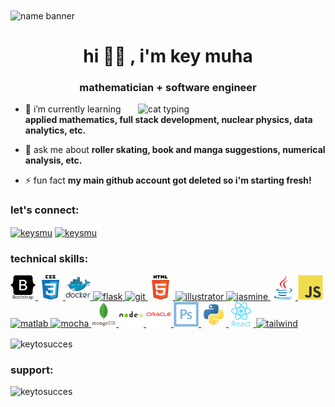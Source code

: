 <img align="center" alt="name banner" src="https://media.licdn.com/dms/image/D5616AQEy-6R4VLndBQ/profile-displaybackgroundimage-shrink_350_1400/0/1666901949175?e=1678320000&v=beta&t=eC_rDaV1a0YhTQqN6SUa_jDct7_1WWHGXdZn4dwRNY0">
<h1 align="center">hi 👋🏿 , i'm key muha</h1>
<h3 align="center">mathematician + software engineer</h3>
<img align="right" alt="cat typing" width="300" src="https://media.giphy.com/media/8UGoPjDUAl91POg0yS/giphy.gif">

- 🌱 i’m currently learning **applied mathematics, full stack development, nuclear physics, data analytics, etc.**

- 💬 ask me about **roller skating, book and manga suggestions, numerical analysis, etc.**

- ⚡ fun fact **my main github account got deleted so i'm starting fresh!**

<h3 align="left">let's connect:</h3>
<p align="left">
<a href="https://linkedin.com/in/keysmu" target="blank"><img align="center" src="https://img.shields.io/badge/linkedin-%230077B5.svg?&style=for-the-badge&logo=linkedin&logoColor=white](https://www.citypng.com/photo/12384/hd-linkedin-official-logo-transparent-background" alt="keysmu" height="30"/></a>
<a href="https://invite.duolingo.com/BDHTZTB5CWWKT6OBA4FK3JQ6AA" target="blank"><img align="center" src="https://design.duolingo.com/7d3b95abf67001cde6ea.svg" alt="keysmu" height="30"/></a>
</p>

<h3 align="left">technical skills:</h3>
<p align="left"> <a href="https://getbootstrap.com" target="_blank" rel="noreferrer"> <img src="https://raw.githubusercontent.com/devicons/devicon/master/icons/bootstrap/bootstrap-plain-wordmark.svg" alt="bootstrap" width="40" height="40"/> </a> <a href="https://www.w3schools.com/css/" target="_blank" rel="noreferrer"> <img src="https://raw.githubusercontent.com/devicons/devicon/master/icons/css3/css3-original-wordmark.svg" alt="css3" width="40" height="40"/> </a> <a href="https://www.docker.com/" target="_blank" rel="noreferrer"> <img src="https://raw.githubusercontent.com/devicons/devicon/master/icons/docker/docker-original-wordmark.svg" alt="docker" width="40" height="40"/> </a> <a href="https://flask.palletsprojects.com/" target="_blank" rel="noreferrer"> <img src="https://www.vectorlogo.zone/logos/pocoo_flask/pocoo_flask-icon.svg" alt="flask" width="40" height="40"/> </a> <a href="https://git-scm.com/" target="_blank" rel="noreferrer"> <img src="https://www.vectorlogo.zone/logos/git-scm/git-scm-icon.svg" alt="git" width="40" height="40"/> </a> <a href="https://www.w3.org/html/" target="_blank" rel="noreferrer"> <img src="https://raw.githubusercontent.com/devicons/devicon/master/icons/html5/html5-original-wordmark.svg" alt="html5" width="40" height="40"/> </a> <a href="https://www.adobe.com/in/products/illustrator.html" target="_blank" rel="noreferrer"> <img src="https://www.vectorlogo.zone/logos/adobe_illustrator/adobe_illustrator-icon.svg" alt="illustrator" width="40" height="40"/> </a> <a href="https://jasmine.github.io/" target="_blank" rel="noreferrer"> <img src="https://www.vectorlogo.zone/logos/jasmine/jasmine-icon.svg" alt="jasmine" width="40" height="40"/> </a> <a href="https://www.java.com" target="_blank" rel="noreferrer"> <img src="https://raw.githubusercontent.com/devicons/devicon/master/icons/java/java-original.svg" alt="java" width="40" height="40"/> </a> <a href="https://developer.mozilla.org/en-US/docs/Web/JavaScript" target="_blank" rel="noreferrer"> <img src="https://raw.githubusercontent.com/devicons/devicon/master/icons/javascript/javascript-original.svg" alt="javascript" width="40" height="40"/> </a> <a href="https://www.mathworks.com/" target="_blank" rel="noreferrer"> <img src="https://upload.wikimedia.org/wikipedia/commons/2/21/Matlab_Logo.png" alt="matlab" width="40" height="40"/> </a> <a href="https://mochajs.org" target="_blank" rel="noreferrer"> <img src="https://www.vectorlogo.zone/logos/mochajs/mochajs-icon.svg" alt="mocha" width="40" height="40"/> </a> <a href="https://www.mongodb.com/" target="_blank" rel="noreferrer"> <img src="https://raw.githubusercontent.com/devicons/devicon/master/icons/mongodb/mongodb-original-wordmark.svg" alt="mongodb" width="40" height="40"/> </a> <a href="https://nodejs.org" target="_blank" rel="noreferrer"> <img src="https://raw.githubusercontent.com/devicons/devicon/master/icons/nodejs/nodejs-original-wordmark.svg" alt="nodejs" width="40" height="40"/> </a> <a href="https://www.oracle.com/" target="_blank" rel="noreferrer"> <img src="https://raw.githubusercontent.com/devicons/devicon/master/icons/oracle/oracle-original.svg" alt="oracle" width="40" height="40"/> </a> <a href="https://www.photoshop.com/en" target="_blank" rel="noreferrer"> <img src="https://raw.githubusercontent.com/devicons/devicon/master/icons/photoshop/photoshop-line.svg" alt="photoshop" width="40" height="40"/> </a> <a href="https://www.python.org" target="_blank" rel="noreferrer"> <img src="https://raw.githubusercontent.com/devicons/devicon/master/icons/python/python-original.svg" alt="python" width="40" height="40"/> </a> <a href="https://reactjs.org/" target="_blank" rel="noreferrer"> <img src="https://raw.githubusercontent.com/devicons/devicon/master/icons/react/react-original-wordmark.svg" alt="react" width="40" height="40"/> </a> <a href="https://tailwindcss.com/" target="_blank" rel="noreferrer"> <img src="https://www.vectorlogo.zone/logos/tailwindcss/tailwindcss-icon.svg" alt="tailwind" width="40" height="40"/> </a> </p>

<p><img align="center" src="https://github-readme-stats.vercel.app/api/top-langs?username=keytosucces&show_icons=true&locale=en&layout=compact" alt="keytosucces" /></p>
<h3 align="left">support:</h3>
<p><a href="https://ko-fi.com/keytosucces"> <img align="left" src="https://cdn.ko-fi.com/cdn/kofi3.png?v=3" height="50" width="210" alt="keytosucces" /></a></p>

<!---
keytosucces/keytosucces is a ✨ special ✨ repository because its `README.md` (this file) appears on your GitHub profile.
You can click the Preview link to take a look at your changes.
--->

